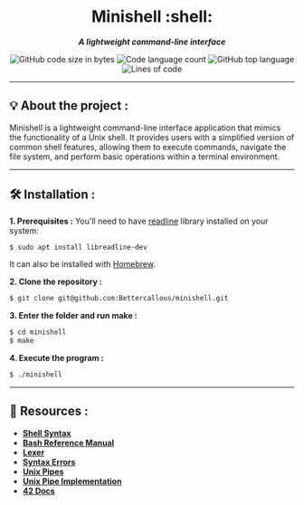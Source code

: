 
<h1 align="center">
	Minishell :shell:
</h1>

<p align="center">
<b><i>A lightweight command-line interface</i></b><br>
</p>

<p align="center">
	<img alt="GitHub code size in bytes" src="https://img.shields.io/github/languages/code-size/Bettercallous/minishell?color=red" />
	<img alt="Code language count" src="https://img.shields.io/github/languages/count/Bettercallous/minishell?color=green" />
	<img alt="GitHub top language" src="https://img.shields.io/github/languages/top/Bettercallous/minishell?color=blue" />
	<img alt="Lines of code" src="https://tokei.rs/b1/github/Bettercallous/minishell?color=violet" />
</p>

---

## 💡 About the project :

<p align="left">
Minishell is a lightweight command-line interface application that mimics the functionality of a Unix shell. It provides users with a simplified version of common shell features, allowing them to execute commands, navigate the file system, and perform basic operations within a terminal environment.</p>

---

## 🛠️ Installation :<a name="how-to-use"></a>
**1. Prerequisites :** You'll need to have [readline](https://www.nuget.org/packages/ReadLine/) library installed on your system: <br>

```bash
$ sudo apt install libreadline-dev
```

It can also be installed with [Homebrew](https://brew.sh/).

**2. Clone the repository :**

```bash
$ git clone git@github.com:Bettercallous/minishell.git
```

**3. Enter the folder and run make :**

```bash
$ cd minishell
$ make
```

**4. Execute the program :**

```bash
$ ./minishell
```
---
## 📌 Resources :
- [**Shell Syntax**](https://pubs.opengroup.org/onlinepubs/009695399/utilities/xcu_chap02.html)
- [**Bash Reference Manual**](https://www.gnu.org/software/bash/manual/bash.html)
- [**Lexer**](https://www.youtube.com/watch?v=Tfhm0yQ9P8Q)
- [**Syntax Errors**](https://github.com/vladou-hopscott/minishell/wiki/Part-1.2-:-Syntax-errors)
- [**Unix Pipes**](https://www.codequoi.com/en/pipe-an-inter-process-communication-method/)
- [**Unix Pipe Implementation**](https://toroid.org/unix-pipe-implementation)
- [**42 Docs**](https://harm-smits.github.io/42docs/projects/minishell)
